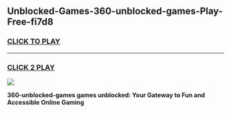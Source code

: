
## Unblocked-Games-360-unblocked-games-Play-Free-fi7d8
<h3>
<a href="https://premium76.site?title=360-unblocked-games&ref=15A">CLICK TO PLAY</a></h3>
<hr>

<h3>
<a href="https://premium76.site?title=360-unblocked-games&ref=15A">CLICK 2 PLAY</a>
  
</h3>

<a href="https://premium76.site?title=360-unblocked-games&ref=15A"><img src="https://clearcache.store/games.png"></a>


**360-unblocked-games games unblocked: Your Gateway to Fun and Accessible Online Gaming**
